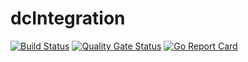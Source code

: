 # dcIntegration


[![Build Status](https://travis-ci.org/Ulbora/dcIntegration.svg?branch=master)](https://travis-ci.org/Ulbora/dcIntegration)
[![Quality Gate Status](https://sonarcloud.io/api/project_badges/measure?project=Ulbora_dcIntegration&metric=alert_status)](https://sonarcloud.io/dashboard?id=Ulbora_dcIntegration)
[![Go Report Card](https://goreportcard.com/badge/github.com/Ulbora/dcIntegration)](https://goreportcard.com/report/github.com/Ulbora/dcIntegration)
